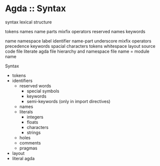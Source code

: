 # Agda :: Syntax


syntax
lexical structure

tokens
  names
  name parts
  mixfix operators
  reserved names
  keywords


name
namespace
label
identifier
name-part
underscore
mixfix operators
precedence
keywords
spacial characters
tokens
whitespace
layout
source code file
literate agda
file hierarchy and namespace
file name = module name


Syntax
- tokens
- identifiers
  - reserved words
    - special symbols
    - keywords
    - semi-keywords (only in import directives)
  - names
  - literals
    - integers
    - floats
    - characters
    - strings
  - holes
  - comments
  - pragmas
- layout
- literal agda
